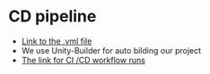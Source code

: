 # CD pipeline
- [Link to the .yml file](https://github.com/Team43CardGame/Game/blob/93b6fd2c6a87e5051fcaaaba43abccf05503aaf3/.github/workflows/main.yml)
- We use Unity-Builder for auto bilding our project
- [The link for CI /CD workflow runs](https://github.com/Team43CardGame/Game/actions)
